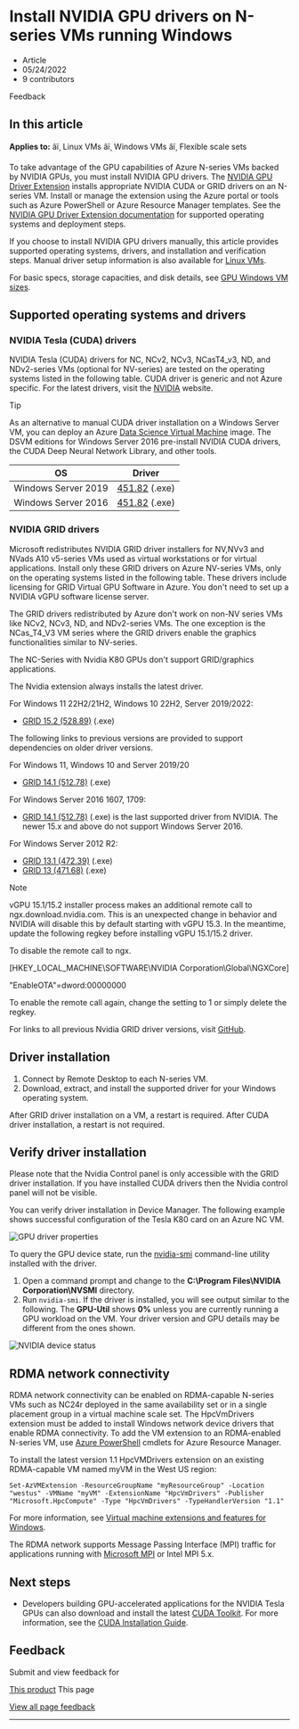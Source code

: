 # Install NVIDIA GPU drivers on N-series VMs running Windows

* Article
* 05/24/2022
* 9 contributors

Feedback

## In this article

**Applies to:** âï¸ Linux VMs âï¸ Windows VMs âï¸ Flexible scale sets

To take advantage of the GPU capabilities of Azure N-series VMs backed by NVIDIA GPUs, you must install NVIDIA GPU drivers. The [NVIDIA GPU Driver Extension](../extensions/hpccompute-gpu-windows) installs appropriate NVIDIA CUDA or GRID drivers on an N-series VM. Install or manage the extension using the Azure portal or tools such as Azure PowerShell or Azure Resource Manager templates. See the [NVIDIA GPU Driver Extension documentation](../extensions/hpccompute-gpu-windows) for supported operating systems and deployment steps.

If you choose to install NVIDIA GPU drivers manually, this article provides supported operating systems, drivers, and installation and verification steps. Manual driver setup information is also available for [Linux VMs](../linux/n-series-driver-setup).

For basic specs, storage capacities, and disk details, see [GPU Windows VM sizes](../sizes-gpu?toc=/azure/virtual-machines/windows/toc.json).

## Supported operating systems and drivers

### NVIDIA Tesla (CUDA) drivers

NVIDIA Tesla (CUDA) drivers for NC, NCv2, NCv3, NCasT4\_v3, ND, and NDv2-series VMs (optional for NV-series) are tested on the operating systems listed in the following table. CUDA driver is generic and not Azure specific. For the latest drivers, visit the [NVIDIA](https://www.nvidia.com/) website.

Tip

As an alternative to manual CUDA driver installation on a Windows Server VM, you can deploy an Azure [Data Science Virtual Machine](../../machine-learning/data-science-virtual-machine/overview) image. The DSVM editions for Windows Server 2016 pre-install NVIDIA CUDA drivers, the CUDA Deep Neural Network Library, and other tools.

| OS | Driver |
| --- | --- |
| Windows Server 2019 | [451.82](https://us.download.nvidia.com/tesla/451.82/451.82-tesla-desktop-winserver-2019-2016-international.exe) (.exe) |
| Windows Server 2016 | [451.82](https://us.download.nvidia.com/tesla/451.82/451.82-tesla-desktop-winserver-2019-2016-international.exe) (.exe) |

### NVIDIA GRID drivers

Microsoft redistributes NVIDIA GRID driver installers for NV,NVv3 and NVads A10 v5-series VMs used as virtual workstations or for virtual applications. Install only these GRID drivers on Azure NV-series VMs, only on the operating systems listed in the following table. These drivers include licensing for GRID Virtual GPU Software in Azure. You don't need to set up a NVIDIA vGPU software license server.

The GRID drivers redistributed by Azure don't work on non-NV series VMs like NCv2, NCv3, ND, and NDv2-series VMs. The one exception is the NCas\_T4\_V3 VM series where the GRID drivers enable the graphics functionalities similar to NV-series.

The NC-Series with Nvidia K80 GPUs don't support GRID/graphics applications.

The Nvidia extension always installs the latest driver.

For Windows 11 22H2/21H2, Windows 10 22H2, Server 2019/2022:

* [GRID 15.2 (528.89)](https://go.microsoft.com/fwlink/?linkid=874181) (.exe)

The following links to previous versions are provided to support dependencies on older driver versions.

For Windows 11, Windows 10 and Server 2019/20

* [GRID 14.1 (512.78)](https://download.microsoft.com/download/7/3/6/7361d1b9-08c8-4571-87aa-18cf671e71a0/512.78_grid_win10_win11_server2016_server2019_server2022_64bit_azure_swl.exe) (.exe)

For Windows Server 2016 1607, 1709:

* [GRID 14.1 (512.78)](https://download.microsoft.com/download/7/3/6/7361d1b9-08c8-4571-87aa-18cf671e71a0/512.78_grid_win10_win11_server2016_server2019_server2022_64bit_azure_swl.exe) (.exe) is the last supported driver from NVIDIA. The newer 15.x and above do not support Windows Server 2016.

For Windows Server 2012 R2:

* [GRID 13.1 (472.39)](https://download.microsoft.com/download/7/3/5/735a46dd-7d61-4852-8e34-28bce7f68727/472.39_grid_win8_win7_64bit_Azure-SWL.exe) (.exe)
* [GRID 13 (471.68)](https://download.microsoft.com/download/9/b/4/9b4d4f8d-7962-4a67-839b-37cc95756759/471.68_grid_winserver2012R2_64bit_azure_swl.exe) (.exe)

Note

vGPU 15.1/15.2 installer process makes an additional remote call to ngx.download.nvidia.com. This is an unexpected change in behavior and NVIDIA will disable this by default starting with vGPU 15.3. In the meantime, update the following regkey before installing vGPU 15.1/15.2 driver.

> 
> 

To disable the remote call to ngx.

[HKEY\_LOCAL\_MACHINE\SOFTWARE\NVIDIA Corporation\Global\NGXCore]

"EnableOTA"=dword:00000000

To enable the remote call again, change the setting to 1 or simply delete the regkey.

For links to all previous Nvidia GRID driver versions, visit [GitHub](https://github.com/Azure/azhpc-extensions/blob/master/NvidiaGPU/resources.json).

## Driver installation

1. Connect by Remote Desktop to each N-series VM.
2. Download, extract, and install the supported driver for your Windows operating system.

After GRID driver installation on a VM, a restart is required. After CUDA driver installation, a restart is not required.

## Verify driver installation

Please note that the Nvidia Control panel is only accessible with the GRID driver installation. If you have installed CUDA drivers then the Nvidia control panel will not be visible.

You can verify driver installation in Device Manager. The following example shows successful configuration of the Tesla K80 card on an Azure NC VM.

![GPU driver properties](media/n-series-driver-setup/gpu_driver_properties.png)

To query the GPU device state, run the [nvidia-smi](https://developer.nvidia.com/nvidia-system-management-interface) command-line utility installed with the driver.

1. Open a command prompt and change to the **C:\Program Files\NVIDIA Corporation\NVSMI** directory.
2. Run `nvidia-smi`. If the driver is installed, you will see output similar to the following. The **GPU-Util** shows **0%** unless you are currently running a GPU workload on the VM. Your driver version and GPU details may be different from the ones shown.

![NVIDIA device status](media/n-series-driver-setup/smi.png)

## RDMA network connectivity

RDMA network connectivity can be enabled on RDMA-capable N-series VMs such as NC24r deployed in the same availability set or in a single placement group in a virtual machine scale set. The HpcVmDrivers extension must be added to install Windows network device drivers that enable RDMA connectivity. To add the VM extension to an RDMA-enabled N-series VM, use [Azure PowerShell](/en-us/powershell/azure/) cmdlets for Azure Resource Manager.

To install the latest version 1.1 HpcVMDrivers extension on an existing RDMA-capable VM named myVM in the West US region:

```
Set-AzVMExtension -ResourceGroupName "myResourceGroup" -Location "westus" -VMName "myVM" -ExtensionName "HpcVmDrivers" -Publisher "Microsoft.HpcCompute" -Type "HpcVmDrivers" -TypeHandlerVersion "1.1"

```

For more information, see [Virtual machine extensions and features for Windows](../extensions/features-windows).

The RDMA network supports Message Passing Interface (MPI) traffic for applications running with [Microsoft MPI](/en-us/message-passing-interface/microsoft-mpi) or Intel MPI 5.x.

## Next steps

* Developers building GPU-accelerated applications for the NVIDIA Tesla GPUs can also download and install the latest [CUDA Toolkit](https://developer.nvidia.com/cuda-downloads). For more information, see the [CUDA Installation Guide](https://docs.nvidia.com/cuda/cuda-installation-guide-microsoft-windows/index.html#axzz4ZcwJvqYi).

## Feedback

Submit and view feedback for

[This product](https://feedback.azure.com/d365community/forum/ec2f1827-be25-ec11-b6e6-000d3a4f0f1c)
This page

[View all page feedback](https://github.com/MicrosoftDocs/azure-docs/issues)

---
